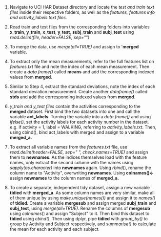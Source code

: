 1.  Navigate to UCI HAR Dataset directory and locate the *test and train text files* inside their respective folders, as well as the *features, features info and activity_labels text files.*

2.  Read train and test files from the corresponding folders into variables **x_train**, **y_train**, **x_test**, **y_test**, **subj_train** and **subj_test** using *read.delim(file, header=FALSE, sep="")*

3.  To merge the data, use *merge(all=TRUE)* and assign to '**merged** variable.

4.  To extract only the mean measurements, refer to the full features list on *features.txt* file and note the index of each mean measurement. Then create a *data.frame()* called **means** and add the corresponding indexed values from **merged**.

5.  Similar to Step 4, extract the standard deviations, note the index of each standard deviation measurement. Create another *dataframe()* called **stds** and add the corresponding indexed values from **merged**.

6.  *y_train and y_test files* contain the activities corresponding to the **merged** dataset. First bind the two datasets into one and call the variable **act_labels**. Turning the variable into a *data.frame()* and using *ifelse()*, set the activity labels for each activity number in the dataset. e.g. if activity = 1, label = WALKING, referring to *activity_labels.txt*. Then, using cbind(), bind act_labels with merged and assign to a variable **merged_a.**

7.  To extract all variable names from the *features.txt* file, use *read.delim(header=FALSE, sep=" ", check.names=TRUE)* and assign them to **newnames**. As the indices themselves load with the feature names, only extract the second column with the names using *sapply(as.character)* into **newnames** again. Using *rbind*(), rename the column name to "Activity", overwriting **newnames**. Using **colnames()\<-** assign **newnames** to the column names of **merged_a.**

8.  To create a separate, independent tidy dataset, assign a new variable **tidied** with **merged_a**. As some column names are very similar, make all of them unique by using *make.unique(names())* and assign it to *names()* of **tidied**. Create a variable **mergesub** and assign merged **subj_train** and **subj_test**, using *merge(all=TRUE)*. Rename the columns of **mergesub** using *colnames*() and assign "Subject" to it. Then bind this dataset to **tidied** using *cbind()*. Then using dplyr, pipe **tidied** with *group_by()* to group by Activity and Subject respectively, and *summarise()* to calculate the mean for each activity and each subject.
